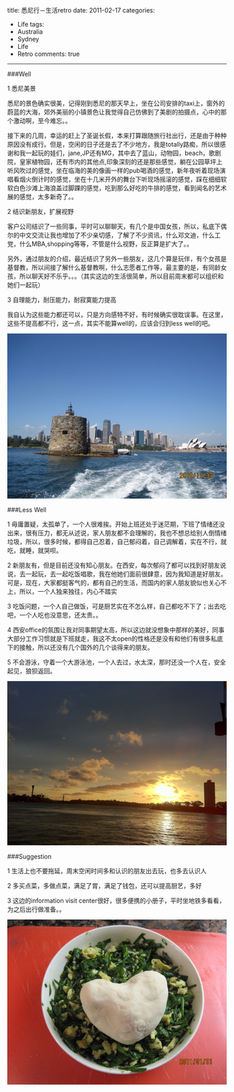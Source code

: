title: 悉尼行－生活retro
date: 2011-02-17
categories:
- Life
tags:
- Australia
- Sydney
- Life
- Retro
comments: true
---

###Well 
 
1 悉尼美景
 

悉尼的景色确实很美，记得刚到悉尼的那天早上，坐在公司安排的taxi上，窗外的蔚蓝的大海，郊外美丽的小镇景色让我觉得自己仿佛到了美剧的拍摄点，心中的那个激动啊，至今难忘。。
    
接下来的几周，幸运的赶上了圣诞长假，本来打算跟随旅行社出行，还是由于种种原因没有成行。但是，空闲的日子还是去了不少地方，我是totally路痴，所以很感谢和我一起玩的娃们，jane,JP还有MG，其中去了蓝山，动物园，beach，歌剧院，皇家植物园，还有市内的其他点,印象深刻的还是那些感觉，躺在公园草坪上听风吹过的感觉，坐在临海的美的像画一样的pub喝酒的感觉，新年夜听着现场演唱看烟火倒计时的感觉，坐在十几米开外的舞台下听现场摇滚的感觉，踩在细细软软白色沙滩上海浪盖过脚踝的感觉，吃到那么好吃的牛排的感觉，看到闻名的艺术展的感觉，太多新奇了。。

2 结识新朋友，扩展视野

客户公司结识了一些同事，平时可以聊聊天，有几个是中国女孩，所以，私底下偶尔的中文交流让我也增加了不少亲切感，了解了不少资讯，什么邓文迪，什么工党，什么MBA,shopping等等，不管是什么视野，反正算是扩大了。。
      
另外，通过朋友的介绍，最近结识了另外一些朋友，这几个算是玩伴，有个女孩是基督教，所以间接了解什么基督教啊，什么志愿者工作等，最主要的是，有同龄女孩，所以聊天好不乐乎。。。（其实这边的生活很简单，所以目前周末都可以组织和她们一起玩）

3 自理能力，耐压能力，耐寂寞能力提高

我自认为这些能力都还可以，只是方向感特不好，有时候确实很耽误事。在这里，这些不提高都不行，这一点，其实不能算well的，应该会归到less well的吧。

![Sydney](https://raw.githubusercontent.com/xmyang/xmyang.github.io/master/images/Life_Retro_Well.jpg)

###Less Well 

1 毋庸置疑，太孤单了，一个人很难挨。开始上班还处于迷茫期，下班了情绪还没出来，很有压力，都无从述说，家人朋友都不会理解的，我也不想总给别人倒情绪垃圾，所以，很多时候，都得自己忍着，自己郁闷着，自己调解着，实在不行，就吃，就睡，就哭呗。

2 新朋友有，但是目前还没有知心朋友。在西安，每次郁闷了都可以找到好朋友说说，去一起玩，去一起吃饭唱歌，我在他她们面前很肆意，因为我知道是好朋友。可是，现在，大家都挺客气的，都有自己的生活，而国内的家人朋友貌似也关心不上，所以，一个人独来独往，内心不踏实

3 吃饭问题，一个人自己做饭，可是厨艺实在不怎么样，自己都吃不下了；出去吃吧，一个人吃也没意思，还太贵。。

4 西安office的氛围让我对同事期望太高，所以这边就没想象中那样的美好，同事大部分工作习惯就是下班就走，我这不太open的性格还是没有和他们有很多私底下的接触，所以还没有几个国外的几个谈得来的朋友。

5 不会游泳，守着一个大游泳池，一个人去过，水太深，那时还没一个人在，安全起见，狼狈返回。

![Sunset](https://raw.githubusercontent.com/xmyang/xmyang.github.io/master/images/Life_Retro_Less_Well.jpg)

###Suggestion 

1 生活上也不要拖延，周末空闲时间多和认识的朋友出去玩，也多去认识人

2 多买点菜，多做点菜，满足了胃，满足了钱包，还可以提高厨艺，多好

3 这边的information visit center很好，很多便携的小册子，平时坐地铁多看看，为之后出行做准备。。

![Food](https://raw.githubusercontent.com/xmyang/xmyang.github.io/master/images/Life_Retro_Suggestion.jpg)